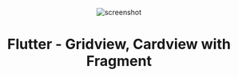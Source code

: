 <p align="center">
<img src="https://i.imgflip.com/3kx3nz.gif" title="screenshot"/>
<br><h1 align="center">Flutter - Gridview, Cardview with Fragment</h1></br>
</p>
